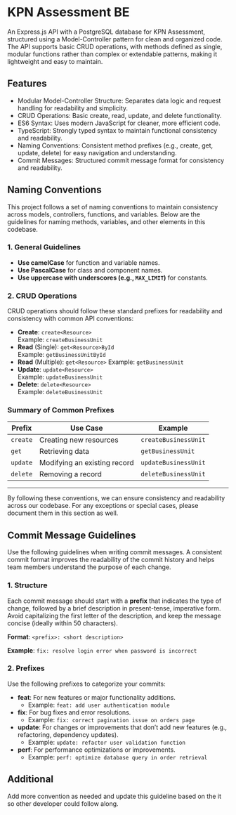 # KPN Assessment BE

An Express.js API with a PostgreSQL database for KPN Assessment, structured using a Model-Controller pattern for clean and organized code. The API supports basic CRUD operations, with methods defined as single, modular functions rather than complex or extendable patterns, making it lightweight and easy to maintain.

## Features

- Modular Model-Controller Structure: Separates data logic and request handling for readability and simplicity.
- CRUD Operations: Basic create, read, update, and delete functionality.
- ES6 Syntax: Uses modern JavaScript for cleaner, more efficient code.
- TypeScript: Strongly typed syntax to maintain functional consistency and readability.
- Naming Conventions: Consistent method prefixes (e.g., create, get, update, delete) for easy navigation and understanding.
- Commit Messages: Structured commit message format for consistency and readability.

## Naming Conventions

This project follows a set of naming conventions to maintain consistency across models, controllers, functions, and variables. Below are the guidelines for naming methods, variables, and other elements in this codebase.

### 1. General Guidelines

- **Use camelCase** for function and variable names.
- **Use PascalCase** for class and component names.
- **Use uppercase with underscores (e.g., `MAX_LIMIT`)** for constants.

### 2. CRUD Operations

CRUD operations should follow these standard prefixes for readability and consistency with common API conventions:

- **Create**: `create<Resource>`  
  Example: `createBusinessUnit`
- **Read** (Single): `get<Resource>ById`  
  Example: `getBusinessUnitById`
- **Read** (Multiple): `get<Resource>`
  Example: `getBusinessUnit`
- **Update**: `update<Resource>`  
  Example: `updateBusinessUnit`
- **Delete**: `delete<Resource>`  
  Example: `deleteBusinessUnit`

### Summary of Common Prefixes

| Prefix   | Use Case                     | Example              |
| -------- | ---------------------------- | -------------------- |
| `create` | Creating new resources       | `createBusinessUnit` |
| `get`    | Retrieving data              | `getBusinessUnit`    |
| `update` | Modifying an existing record | `updateBusinessUnit` |
| `delete` | Removing a record            | `deleteBusinessUnit` |

---

By following these conventions, we can ensure consistency and readability across our codebase. For any exceptions or special cases, please document them in this section as well.

## Commit Message Guidelines

Use the following guidelines when writing commit messages. A consistent commit format improves the readability of the commit history and helps team members understand the purpose of each change.

### 1. Structure

Each commit message should start with a **prefix** that indicates the type of change, followed by a brief description in present-tense, imperative form. Avoid capitalizing the first letter of the description, and keep the message concise (ideally within 50 characters).

**Format**:
`<prefix>: <short description>`

**Example**:
`fix: resolve login error when password is incorrect`

### 2. Prefixes

Use the following prefixes to categorize your commits:

- **feat**: For new features or major functionality additions.
  - Example: `feat: add user authentication module`
- **fix**: For bug fixes and error resolutions.
  - Example: `fix: correct pagination issue on orders page`
- **update**: For changes or improvements that don’t add new features (e.g., refactoring, dependency updates).
  - Example: `update: refactor user validation function`
- **perf**: For performance optimizations or improvements.
  - Example: `perf: optimize database query in order retrieval`

## Additional

Add more convention as needed and update this guideline based on the it so other developer could follow along.
